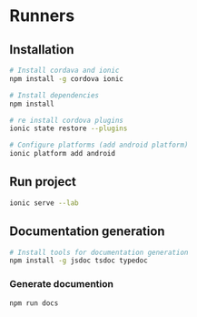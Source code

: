 # Runners

## Installation

```sh
# Install cordava and ionic
npm install -g cordova ionic

# Install dependencies
npm install

# re install cordova plugins
ionic state restore --plugins

# Configure platforms (add android platform)
ionic platform add android
```

## Run project

```sh
ionic serve --lab
```

## Documentation generation

```sh
# Install tools for documentation generation
npm install -g jsdoc tsdoc typedoc
```

### Generate documention

```sh
npm run docs
```
